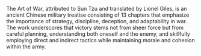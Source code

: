 The Art of War, attributed to Sun Tzu and translated by Lionel Giles, is an ancient Chinese military treatise consisting of 13 chapters that emphasize the importance of strategy, discipline, deception, and adaptability in war. The work underscores that victory stems not from sheer force but from careful planning, understanding both oneself and the enemy, and skillfully employing direct and indirect tactics while maintaining morale and cohesion within the army.
